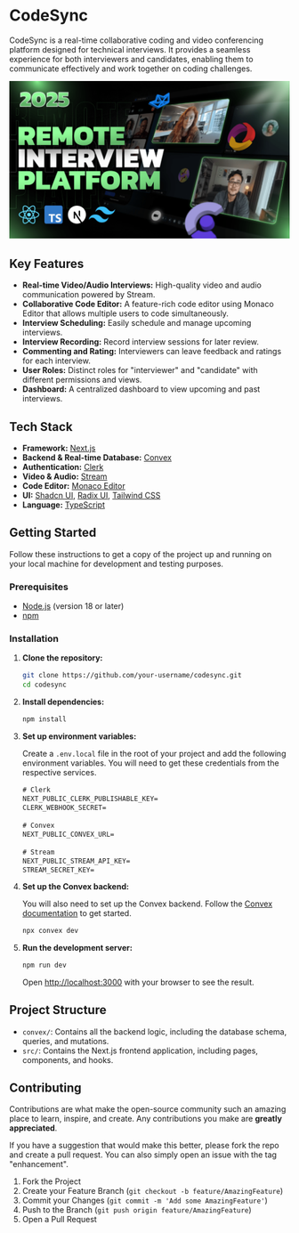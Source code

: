 # CodeSync

CodeSync is a real-time collaborative coding and video conferencing platform designed for technical interviews. It provides a seamless experience for both interviewers and candidates, enabling them to communicate effectively and work together on coding challenges.

![CodeSync Screenshot](/public/screenshot-for-readme.png)

## Key Features

- **Real-time Video/Audio Interviews:** High-quality video and audio communication powered by Stream.
- **Collaborative Code Editor:** A feature-rich code editor using Monaco Editor that allows multiple users to code simultaneously.
- **Interview Scheduling:** Easily schedule and manage upcoming interviews.
- **Interview Recording:** Record interview sessions for later review.
- **Commenting and Rating:** Interviewers can leave feedback and ratings for each interview.
- **User Roles:** Distinct roles for "interviewer" and "candidate" with different permissions and views.
- **Dashboard:** A centralized dashboard to view upcoming and past interviews.

## Tech Stack

- **Framework:** [Next.js](https://nextjs.org/)
- **Backend & Real-time Database:** [Convex](https://www.convex.dev/)
- **Authentication:** [Clerk](https://clerk.com/)
- **Video & Audio:** [Stream](https://getstream.io/)
- **Code Editor:** [Monaco Editor](https://microsoft.github.io/monaco-editor/)
- **UI:** [Shadcn UI](https://ui.shadcn.com/), [Radix UI](https://www.radix-ui.com/), [Tailwind CSS](https://tailwindcss.com/)
- **Language:** [TypeScript](https://www.typescriptlang.org/)

## Getting Started

Follow these instructions to get a copy of the project up and running on your local machine for development and testing purposes.

### Prerequisites

- [Node.js](https://nodejs.org/) (version 18 or later)
- [npm](https://www.npmjs.com/)

### Installation

1.  **Clone the repository:**

    ```bash
    git clone https://github.com/your-username/codesync.git
    cd codesync
    ```

2.  **Install dependencies:**

    ```bash
    npm install
    ```

3.  **Set up environment variables:**

    Create a `.env.local` file in the root of your project and add the following environment variables. You will need to get these credentials from the respective services.

    ```env
    # Clerk
    NEXT_PUBLIC_CLERK_PUBLISHABLE_KEY=
    CLERK_WEBHOOK_SECRET=

    # Convex
    NEXT_PUBLIC_CONVEX_URL=

    # Stream
    NEXT_PUBLIC_STREAM_API_KEY=
    STREAM_SECRET_KEY=
    ```

4.  **Set up the Convex backend:**

    You will also need to set up the Convex backend. Follow the [Convex documentation](https://docs.convex.dev/getting-started) to get started.

    ```bash
    npx convex dev
    ```

5.  **Run the development server:**

    ```bash
    npm run dev
    ```

    Open [http://localhost:3000](http://localhost:3000) with your browser to see the result.

## Project Structure

-   `convex/`: Contains all the backend logic, including the database schema, queries, and mutations.
-   `src/`: Contains the Next.js frontend application, including pages, components, and hooks.

## Contributing

Contributions are what make the open-source community such an amazing place to learn, inspire, and create. Any contributions you make are **greatly appreciated**.

If you have a suggestion that would make this better, please fork the repo and create a pull request. You can also simply open an issue with the tag "enhancement".

1.  Fork the Project
2.  Create your Feature Branch (`git checkout -b feature/AmazingFeature`)
3.  Commit your Changes (`git commit -m 'Add some AmazingFeature'`)
4.  Push to the Branch (`git push origin feature/AmazingFeature`)
5.  Open a Pull Request
